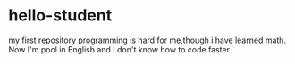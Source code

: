 # hello-student
my first repository
programming is hard for me,though i have learned math. Now I'm pool in English and I don't know how to code faster.
